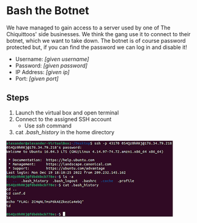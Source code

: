 # Bash the Botnet
We have managed to gain access to a server used by one of The Chiquittoos' side businesses. We think the gang use it to connect to their botnet, which we want to take down. The botnet is of course password protected but, if you can find the password we can log in and disable it!

- Username: *[given username]*
- Password: *[given password]*
- IP Address: *[given ip]*
- Port: *[given port]*

## Steps
1. Launch the virtual box and open terminal
1. Connect to the assigned SSH account
    - Use *ssh* command
1. cat *.bash_history* in the home directory

![step-by-step commands](/assets/screenshots/hq-07-BashTheBotnet.png)